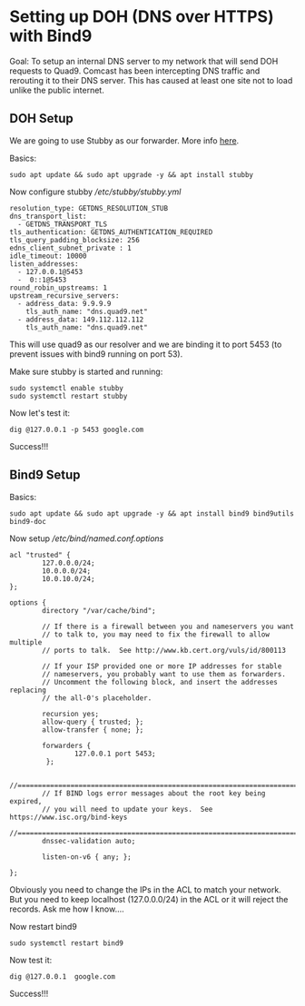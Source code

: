 # Setting up DOH (DNS over HTTPS) with Bind9

Goal: To setup an internal DNS server to my network that will send DOH requests to Quad9. Comcast has been intercepting DNS traffic and rerouting it to their DNS server. This has caused at least one site not to load unlike the public internet. 

## DOH Setup
We are going to use Stubby as our forwarder. More info [here](https://dnsprivacy.org/dns_privacy_daemon_-_stubby/). 

Basics:
```
sudo apt update && sudo apt upgrade -y && apt install stubby
```

Now configure stubby */etc/stubby/stubby.yml*
```
resolution_type: GETDNS_RESOLUTION_STUB
dns_transport_list: 
  - GETDNS_TRANSPORT_TLS
tls_authentication: GETDNS_AUTHENTICATION_REQUIRED
tls_query_padding_blocksize: 256
edns_client_subnet_private : 1
idle_timeout: 10000
listen_addresses:
  - 127.0.0.1@5453
  -  0::1@5453
round_robin_upstreams: 1
upstream_recursive_servers:
  - address_data: 9.9.9.9
    tls_auth_name: "dns.quad9.net"
  - address_data: 149.112.112.112
    tls_auth_name: "dns.quad9.net"
```

This will use quad9 as our resolver and we are binding it to port 5453 (to prevent issues with bind9 running on port 53).

Make sure stubby is started and running:

```
sudo systemctl enable stubby
sudo systemctl restart stubby
```

Now let's test it:

```
dig @127.0.0.1 -p 5453 google.com
```

Success!!!


## Bind9 Setup

Basics:
```
sudo apt update && sudo apt upgrade -y && apt install bind9 bind9utils bind9-doc
```

Now setup */etc/bind/named.conf.options*
```
acl "trusted" {
        127.0.0.0/24;
        10.0.0.0/24;
        10.0.10.0/24;
};

options {
        directory "/var/cache/bind";

        // If there is a firewall between you and nameservers you want
        // to talk to, you may need to fix the firewall to allow multiple
        // ports to talk.  See http://www.kb.cert.org/vuls/id/800113

        // If your ISP provided one or more IP addresses for stable
        // nameservers, you probably want to use them as forwarders.
        // Uncomment the following block, and insert the addresses replacing
        // the all-0's placeholder.

        recursion yes;
        allow-query { trusted; };
        allow-transfer { none; };

        forwarders {
                127.0.0.1 port 5453;
         };

        //========================================================================
        // If BIND logs error messages about the root key being expired,
        // you will need to update your keys.  See https://www.isc.org/bind-keys
        //========================================================================
        dnssec-validation auto;

        listen-on-v6 { any; };

};
```

Obviously you need to change the IPs in the ACL to match your network. But you need to keep localhost (127.0.0.0/24) in the ACL or it will reject the records. Ask me how I know....

Now restart bind9

```
sudo systemctl restart bind9
```


Now test it:

```
dig @127.0.0.1  google.com
```

Success!!!
